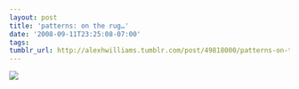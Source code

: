 ```yaml
---
layout: post
title: 'patterns: on the rug…'
date: '2008-09-11T23:25:08-07:00'
tags: 
tumblr_url: http://alexhwilliams.tumblr.com/post/49818000/patterns-on-the-rug
---
```

<img src="http://24.media.tumblr.com/EXq6qISREdryz7f4ikx34vU3_250.jpg"/>
